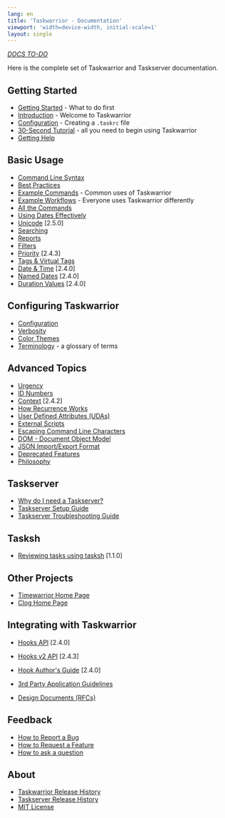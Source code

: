 ```yaml
---
lang: en
title: 'Taskwarrior - Documentation'
viewport: 'width=device-width, initial-scale=1'
layout: single
---
```


[*DOCS TO-DO*](/docs/todo)

Here is the complete set of Taskwarrior and Taskserver documentation.

## Getting Started

-   [Getting Started](/docs/start) - What to do first
-   [Introduction](/docs/introduction) - Welcome to Taskwarrior
-   [Configuration](/docs/configuration) - Creating a `.taskrc` file
-   [30-Second Tutorial](/docs/30second) - all you need to begin using Taskwarrior
-   [Getting Help](/docs/help)

## Basic Usage

-   [Command Line Syntax](/docs/syntax)
-   [Best Practices](/docs/best-practices)
-   [Example Commands](/docs/examples) - Common uses of Taskwarrior
-   [Example Workflows](/docs/workflow) - Everyone uses Taskwarrior differently
-   [All the Commands](/docs/commands/)
-   [Using Dates Effectively](/docs/using_dates)
-   [Unicode](/docs/unicode) [2.5.0]
-   [Searching](/docs/searching)
-   [Reports](/docs/report)
-   [Filters](/docs/filter)
-   [Priority](/docs/priority) [2.4.3]
-   [Tags & Virtual Tags](/docs/tags)
-   [Date & Time](/docs/dates) [2.4.0]
-   [Named Dates](/docs/named_dates) [2.4.0]
-   [Duration Values](/docs/durations) [2.4.0]

## Configuring Taskwarrior

-   [Configuration](/docs/configuration)
-   [Verbosity](/docs/verbosity)
-   [Color Themes](/docs/themes)
-   [Terminology](/docs/terminology) - a glossary of terms

## Advanced Topics

-   [Urgency](/docs/urgency)
-   [ID Numbers](/docs/ids)
-   [Context](/docs/context) [2.4.2]
-   [How Recurrence Works](/docs/recurrence)
-   [User Defined Attributes (UDAs)](/docs/udas)
-   [External Scripts](/tools/)
-   [Escaping Command Line Characters](/docs/escapes)
-   [DOM - Document Object Model](/docs/dom)
-   [JSON Import/Export Format](/docs/design/task)
-   [Deprecated Features](/docs/deprecated)
-   [Philosophy](/docs/philosophy)

## Taskserver
-   [Why do I need a Taskserver?](/docs/taskserver/why)
-   [Taskserver Setup Guide](https://gothenburgbitfactory.github.io/taskserver-setup/)
-   [Taskserver Troubleshooting Guide](https://gothenburgbitfactory.github.io/taskserver-troubleshooting/)

## Tasksh
-   [Reviewing tasks using tasksh](/docs/review) [1.1.0]

## Other Projects
-   [Timewarrior Home Page](https://timewarrior.net)
-   [Clog Home Page](/docs/clog/index)

## Integrating with Taskwarrior
-   [Hooks API](/docs/hooks) [2.4.0]
-   [Hooks v2 API](/docs/hooks2) [2.4.3]
-   [Hook Author\'s Guide](/docs/hooks_guide) [2.4.0]
-   [3rd Party Application Guidelines](/docs/3rd-party)

-   [Design Documents (RFCs)](/docs/design/)

## Feedback
-   [How to Report a Bug](/docs/bugs)
-   [How to Request a Feature](/docs/features)
-   [How to ask a question](http://www.catb.org/esr/faqs/smart-questions)

## About
-   [Taskwarrior Release History](/docs/history)
-   [Taskserver Release History](/docs/history_td)
-   [MIT License](/docs/license)
